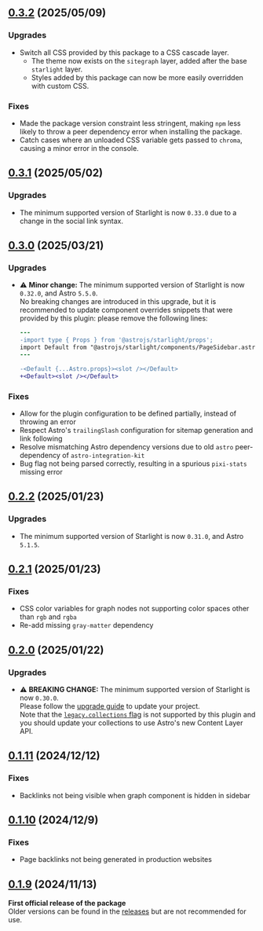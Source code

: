 ## [0.3.2](https://github.com/Fevol/starlight-site-graph/releases/tag/0.3.2) (2025/05/09)
### Upgrades
-    Switch all CSS provided by this package to a CSS cascade layer.
     - The theme now exists on the `sitegraph` layer, added after the base `starlight` layer.
     - Styles added by this package can now be more easily overridden with custom CSS.

### Fixes
-   Made the package version constraint less stringent, making `npm` less likely to throw a peer dependency error 
    when installing the package.
-   Catch cases where an unloaded CSS variable gets passed to `chroma`, causing a minor error in the console.


## [0.3.1](https://github.com/Fevol/starlight-site-graph/releases/tag/0.3.1) (2025/05/02)
### Upgrades
-   The minimum supported version of Starlight is now `0.33.0` due to a change in the social link syntax.

## [0.3.0](https://github.com/Fevol/starlight-site-graph/releases/tag/0.3.0) (2025/03/21)
### Upgrades
-   ⚠️ **Minor change:** The minimum supported version of Starlight is now `0.32.0`, and Astro `5.5.0`.<br>
    No breaking changes are introduced in this upgrade, but it is recommended to update component overrides
    snippets that were provided by this plugin: please remove the following lines:
    ```diff
    ---
    -import type { Props } from '@astrojs/starlight/props';
    import Default from "@astrojs/starlight/components/PageSidebar.astro";
    ---
    
    -<Default {...Astro.props}><slot /></Default>
    +<Default><slot /></Default>
    ```

### Fixes
-   Allow for the plugin configuration to be defined partially, instead of throwing an error
-   Respect Astro's `trailingSlash` configuration for sitemap generation and link following
-   Resolve mismatching Astro dependency versions due to old `astro` peer-dependency of `astro-integration-kit`
-   Bug flag not being parsed correctly, resulting in a spurious `pixi-stats` missing error

## [0.2.2](https://github.com/Fevol/starlight-site-graph/releases/tag/0.2.2) (2025/01/23)
### Upgrades
-   The minimum supported version of Starlight is now `0.31.0`, and Astro `5.1.5`.

## [0.2.1](https://github.com/Fevol/starlight-site-graph/releases/tag/0.2.1) (2025/01/23)
### Fixes
-   CSS color variables for graph nodes not supporting color spaces other than `rgb` and `rgba`
-   Re-add missing `gray-matter` dependency


## [0.2.0](https://github.com/Fevol/starlight-site-graph/releases/tag/0.2.0) (2025/01/22)
### Upgrades 
-   ⚠️ **BREAKING CHANGE:** The minimum supported version of Starlight is now `0.30.0`.<br>
    Please follow the [upgrade guide](https://github.com/withastro/starlight/releases/tag/%40astrojs/starlight%400.30.0) to update your project.<br>
    Note that the [`legacy.collections` flag](https://docs.astro.build/en/reference/legacy-flags/#collections) is not supported by this plugin and you should update your collections to use Astro's new Content Layer API.

## [0.1.11](https://github.com/Fevol/starlight-site-graph/releases/tag/0.1.11) (2024/12/12)
### Fixes
-   Backlinks not being visible when graph component is hidden in sidebar

## [0.1.10](https://github.com/Fevol/starlight-site-graph/releases/tag/0.1.10) (2024/12/9)
### Fixes
-   Page backlinks not being generated in production websites

## [0.1.9](https://github.com/Fevol/starlight-site-graph/releases/tag/0.1.9) (2024/11/13)
**First official release of the package** <br/>
Older versions can be found in the [releases](https://github.com/Fevol/starlight-site-graph/releases) but are not recommended for use.

